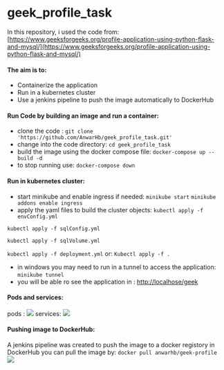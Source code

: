 # geek_profile_task
In this repository, i used the code from:
[https://www.geeksforgeeks.org/profile-application-using-python-flask-and-mysql/](https://www.geeksforgeeks.org/profile-application-using-python-flask-and-mysql/)

#### The aim is to:
- Containerize the application
- Run in a kubernetes cluster
- Use a jenkins pipeline to push the image automatically to DockerHub

#### Run Code by building an image and run a container:
- clone the code :
 `git clone 'https://github.com/AnwarHb/geek_profile_task.git'`
- change into the code directory:
 `cd geek_profile_task`
- build the image using the docker compose file:
 `docker-compose up --build -d`
- to stop running use:
 `docker-compose down`

#### Run in kubernetes cluster:
- start minikube and enable ingress if needed:
 `minikube start`
 `minikube addons enable ingress`
- apply the yaml files to build the cluster objects:
 `kubectl apply -f envConfig.yml`
 
 `kubectl apply -f sqlConfig.yml`
 
 `kubectl apply -f sqlVolume.yml`
 
 `kubectl apply -f deployment.yml`
 or:
 `Kubectl apply -f .`
- in windows you may need to run in a tunnel to access the application:
 `minikube tunnel`
- you will be able ro see the application in :
 [http://localhose/geek](http://localhose/geek)
 
#### Pods and services:
pods : 
[![](https://github.com/AnwarHb/geek_profile_task/blob/master/pods.png?raw=true)](https://github.com/AnwarHb/geek_profile_task/blob/master/pods.png?raw=true)
services:
[![](https://github.com/AnwarHb/geek_profile_task/blob/master/services.png?raw=true)](https://github.com/AnwarHb/geek_profile_task/blob/master/services.png?raw=true)

#### Pushing image to DockerHub:
A jenkins pipeline was created to push the image to a docker registory in DockerHub
you can pull the image by: `docker pull anwarhb/geek-profile`
[![](https://github.com/AnwarHb/geek_profile_task/blob/master/geek-image.png?raw=true)](https://github.com/AnwarHb/geek_profile_task/blob/master/geek-image.png?raw=true)
